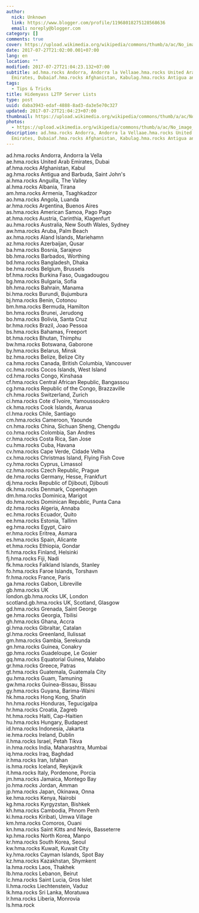 ```yaml
---
author:
  nick: Unknown
  link: https://www.blogger.com/profile/11968018275128568636
  email: noreply@blogger.com
category: []
comments: true
cover: https://upload.wikimedia.org/wikipedia/commons/thumb/a/ac/No_image_available.svg/2048px-No_image_available.svg.png
date: 2017-07-27T21:02:00.001+07:00
lang: en
location: ""
modified: 2017-07-27T21:04:23.132+07:00
subtitle: ad.hma.rocks Andorra, Andorra la Vellaae.hma.rocks United Arab
  Emirates, Dubaiaf.hma.rocks Afghanistan, Kabulag.hma.rocks Antigua and
tags:
  - Tips & Tricks
title: Hidemyass L2TP Server Lists
type: post
uuid: daba3943-edaf-4888-8ad3-da3e5e70c327
updated: 2017-07-27T21:04:23+07:00
thumbnail: https://upload.wikimedia.org/wikipedia/commons/thumb/a/ac/No_image_available.svg/2048px-No_image_available.svg.png
photos:
  - https://upload.wikimedia.org/wikipedia/commons/thumb/a/ac/No_image_available.svg/2048px-No_image_available.svg.png
description: ad.hma.rocks Andorra, Andorra la Vellaae.hma.rocks United Arab
  Emirates, Dubaiaf.hma.rocks Afghanistan, Kabulag.hma.rocks Antigua and
---
```


<div dir="ltr">ad.hma.rocks Andorra, Andorra la Vella<br>ae.hma.rocks United Arab Emirates, Dubai<br>af.hma.rocks Afghanistan, Kabul<br>ag.hma.rocks Antigua and Barbuda, Saint John's<br>ai.hma.rocks Anguilla, The Valley<br>al.hma.rocks Albania, Tirana<br>am.hma.rocks Armenia, Tsaghkadzor<br>ao.hma.rocks Angola, Luanda<br>ar.hma.rocks Argentina, Buenos Aires<br>as.hma.rocks American Samoa, Pago Pago<br>at.hma.rocks Austria, Carinthia, Klagenfurt<br>au.hma.rocks Australia, New South Wales, Sydney<br>aw.hma.rocks Aruba, Palm Beach<br>ax.hma.rocks Aland Islands, Mariehamn<br>az.hma.rocks Azerbaijan, Qusar<br>ba.hma.rocks Bosnia, Sarajevo<br>bb.hma.rocks Barbados, Worthing<br>bd.hma.rocks Bangladesh, Dhaka<br>be.hma.rocks Belgium, Brussels<br>bf.hma.rocks Burkina Faso, Ouagadougou<br>bg.hma.rocks Bulgaria, Sofia<br>bh.hma.rocks Bahrain, Manama<br>bi.hma.rocks Burundi, Bujumbura<br>bj.hma.rocks Benin, Cotonou<br>bm.hma.rocks Bermuda, Hamilton<br>bn.hma.rocks Brunei, Jerudong<br>bo.hma.rocks Bolivia, Santa Cruz<br>br.hma.rocks Brazil, Joao Pessoa<br>bs.hma.rocks Bahamas, Freeport<br>bt.hma.rocks Bhutan, Thimphu<br>bw.hma.rocks Botswana, Gaborone<br>by.hma.rocks Belarus, Minsk<br>bz.hma.rocks Belize, Belize City<br>ca.hma.rocks Canada, British Columbia, Vancouver<br>cc.hma.rocks Cocos Islands, West Island<br>cd.hma.rocks Congo, Kinshasa<br>cf.hma.rocks Central African Republic, Bangassou<br>cg.hma.rocks Republic of the Congo, Brazzaville<br>ch.hma.rocks Switzerland, Zurich<br>ci.hma.rocks Cote d`Ivoire, Yamoussoukro<br>ck.hma.rocks Cook Islands, Avarua<br>cl.hma.rocks Chile, Santiago<br>cm.hma.rocks Cameroon, Yaounde<br>cn.hma.rocks China, Sichuan Sheng, Chengdu<br>co.hma.rocks Colombia, San Andres<br>cr.hma.rocks Costa Rica, San Jose<br>cu.hma.rocks Cuba, Havana<br>cv.hma.rocks Cape Verde, Cidade Velha<br>cx.hma.rocks Christmas Island, Flying Fish Cove<br>cy.hma.rocks Cyprus, Limassol<br>cz.hma.rocks Czech Republic, Prague<br>de.hma.rocks Germany, Hesse, Frankfurt<br>dj.hma.rocks Republic of Djibouti, Djibouti<br>dk.hma.rocks Denmark, Copenhagen<br>dm.hma.rocks Dominica, Marigot<br>do.hma.rocks Dominican Republic, Punta Cana<br>dz.hma.rocks Algeria, Annaba<br>ec.hma.rocks Ecuador, Quito<br>ee.hma.rocks Estonia, Tallinn<br>eg.hma.rocks Egypt, Cairo<br>er.hma.rocks Eritrea, Asmara<br>es.hma.rocks Spain, Alicante<br>et.hma.rocks Ethiopia, Gondar<br>fi.hma.rocks Finland, Helsinki<br>fj.hma.rocks Fiji, Nadi<br>fk.hma.rocks Falkland Islands, Stanley<br>fo.hma.rocks Faroe Islands, Torshavn<br>fr.hma.rocks France, Paris<br>ga.hma.rocks Gabon, Libreville<br>gb.hma.rocks UK<br>london.gb.hma.rocks UK, London<br>scotland.gb.hma.rocks UK, Scotland, Glasgow<br>gd.hma.rocks Grenada, Saint George<br>ge.hma.rocks Georgia, Tbilisi<br>gh.hma.rocks Ghana, Accra<br>gi.hma.rocks Gibraltar, Catalan<br>gl.hma.rocks Greenland, Ilulissat<br>gm.hma.rocks Gambia, Serekunda<br>gn.hma.rocks Guinea, Conakry<br>gp.hma.rocks Guadeloupe, Le Gosier<br>gq.hma.rocks Equatorial Guinea, Malabo<br>gr.hma.rocks Greece, Patras<br>gt.hma.rocks Guatemala, Guatemala City<br>gu.hma.rocks Guam, Tamuning<br>gw.hma.rocks Guinea-Bissau, Bissau<br>gy.hma.rocks Guyana, Barima-Waini<br>hk.hma.rocks Hong Kong, Shatin<br>hn.hma.rocks Honduras, Tegucigalpa<br>hr.hma.rocks Croatia, Zagreb<br>ht.hma.rocks Haiti, Cap-Haitien<br>hu.hma.rocks Hungary, Budapest<br>id.hma.rocks Indonesia, Jakarta<br>ie.hma.rocks Ireland, Dublin<br>il.hma.rocks Israel, Petah Tikva<br>in.hma.rocks India, Maharashtra, Mumbai<br>iq.hma.rocks Iraq, Baghdad<br>ir.hma.rocks Iran, Isfahan<br>is.hma.rocks Iceland, Reykjavik<br>it.hma.rocks Italy, Pordenone, Porcia<br>jm.hma.rocks Jamaica, Montego Bay<br>jo.hma.rocks Jordan, Amman<br>jp.hma.rocks Japan, Okinawa, Onna<br>ke.hma.rocks Kenya, Nairobi<br>kg.hma.rocks Kyrgyzstan, Bishkek<br>kh.hma.rocks Cambodia, Phnom Penh<br>ki.hma.rocks Kiribati, Umwa Village<br>km.hma.rocks Comoros, Ouani<br>kn.hma.rocks Saint Kitts and Nevis, Basseterre<br>kp.hma.rocks North Korea, Manpo<br>kr.hma.rocks South Korea, Seoul<br>kw.hma.rocks Kuwait, Kuwait City<br>ky.hma.rocks Cayman Islands, Spot Bay<br>kz.hma.rocks Kazakhstan, Shymkent<br>la.hma.rocks Laos, Thakhek<br>lb.hma.rocks Lebanon, Beirut<br>lc.hma.rocks Saint Lucia, Gros Islet<br>li.hma.rocks Liechtenstein, Vaduz<br>lk.hma.rocks Sri Lanka, Moratuwa<br>lr.hma.rocks Liberia, Monrovia<br>ls.hma.rock</div>